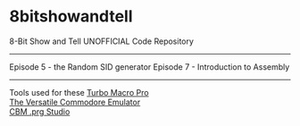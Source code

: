 # 8bitshowandtell
8-Bit Show and Tell UNOFFICIAL Code Repository

***

Episode 5 - the Random SID generator
Episode 7 - Introduction to Assembly

***

Tools used for these 
[Turbo Macro Pro](http://turbo.style64.org/ "Style64")  <br />
[The Versatile Commodore Emulator](http://vice-emu.sourceforge.net/ "Vice")  <br />
[CBM .prg Studio](http://www.ajordison.co.uk/ "CBM .prg Studio")  <br />
